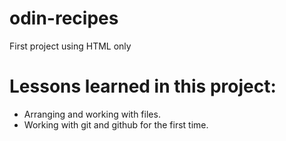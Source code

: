 # odin-recipes
First project using HTML only

<h1>Lessons learned in this project:</h1>
<ul>
<li>Arranging and working with files.</li>
<li>Working with git and github for the first time.</li>
</ul>
